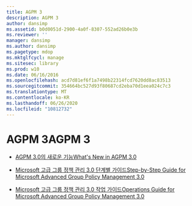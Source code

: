 ```yaml
---
title: AGPM 3
description: AGPM 3
author: dansimp
ms.assetid: b0d0051d-2900-4a0f-8307-552ad26b0e3b
ms.reviewer: ''
manager: dansimp
ms.author: dansimp
ms.pagetype: mdop
ms.mktglfcycl: manage
ms.sitesec: library
ms.prod: w10
ms.date: 06/16/2016
ms.openlocfilehash: acd7d81ef6f1a7498b22314fcd7620dd8ac83513
ms.sourcegitcommit: 354664bc527d93f80687cd2eba70d1eea024c7c3
ms.translationtype: MT
ms.contentlocale: ko-KR
ms.lasthandoff: 06/26/2020
ms.locfileid: "10812732"
---
```

# <span data-ttu-id="8f561-103">AGPM 3</span><span class="sxs-lookup"><span data-stu-id="8f561-103">AGPM 3</span></span>


-   [<span data-ttu-id="8f561-104">AGPM 3.0의 새로운 기능</span><span class="sxs-lookup"><span data-stu-id="8f561-104">What's New in AGPM 3.0</span></span>](whats-new-in-agpm-30.md)

-   [<span data-ttu-id="8f561-105">Microsoft 고급 그룹 정책 관리 3.0 단계별 가이드</span><span class="sxs-lookup"><span data-stu-id="8f561-105">Step-by-Step Guide for Microsoft Advanced Group Policy Management 3.0</span></span>](step-by-step-guide-for-microsoft-advanced-group-policy-management-30.md)

-   [<span data-ttu-id="8f561-106">Microsoft 고급 그룹 정책 관리 3.0 작업 가이드</span><span class="sxs-lookup"><span data-stu-id="8f561-106">Operations Guide for Microsoft Advanced Group Policy Management 3.0</span></span>](operations-guide-for-microsoft-advanced-group-policy-management-30-agpm30ops.md)

 

 





